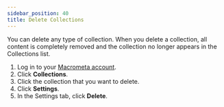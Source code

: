 ```yaml
---
sidebar_position: 40
title: Delete Collections
---
```


You can delete any type of collection. When you delete a collection, all content is completely removed and the collection no longer appears in the Collections list.

1. Log in to your [Macrometa account](https://auth.paas.macrometa.io/).
1. Click **Collections**.
1. Click the collection that you want to delete.
1. Click **Settings**.
1. In the Settings tab, click **Delete**.
